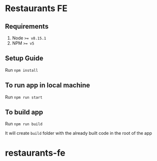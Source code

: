 # Restaurants FE

## Requirements
1. Node `>= v8.15.1`
2. NPM `>= v5`

## Setup Guide
Run `npm install`

## To run app in local machine
Run `npm run start`

## To build app
Run `npm run build`

It will create `build` folder with the already built code in the root of the app 
# restaurants-fe

